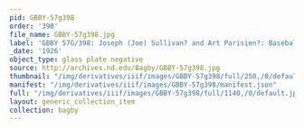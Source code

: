 ```yaml
---
pid: GBBY-57g398
order: '398'
file_name: GBBY-57g398.jpg
label: 'GBBY 57G/398: Joseph (Joe) Sullivan? and Art Parisien?: Baseball - 1926'
_date: '1926'
object_type: glass plate negative
source: http://archives.nd.edu/Bagby/GBBY-57g398.jpg
thumbnail: "/img/derivatives/iiif/images/GBBY-57g398/full/250,/0/default.jpg"
manifest: "/img/derivatives/iiif/images/GBBY-57g398/manifest.json"
full: "/img/derivatives/iiif/images/GBBY-57g398/full/1140,/0/default.jpg"
layout: generic_collection_item
collection: bagby
---
```

